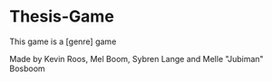 # Thesis-Game

This game is a [genre] game


Made by Kevin Roos, Mel Boom, Sybren Lange and Melle "Jubiman" Bosboom
